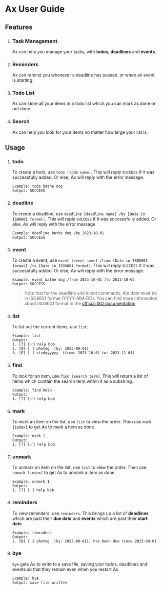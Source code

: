 # Ax User Guide

## Features

1. ### Task Management
    Ax can help you manage your tasks, with **todos**, **deadlines** and **events**.
2. ### Reminders
    Ax can remind you whenever a deadline has passed, or when an event is starting.
3. ### Todo List
    Ax can store all your items in a todo list which you can mark as done or not done.
4. ### Search
    Ax can help you look for your items no matter how large your list is.

## Usage

1. ### todo
    To create a todo, use `todo [todo name]`. This will reply `SUCCESS` if it was successfully added. Or else, Ax will
    reply with the error message.
    ```
    Example: todo bathe dog
    Output: SUCCESS
    ```
2. ### deadline
    To create a deadline, use `deadline [deadline name] /by [Date in ISO8601 format]`. This will reply `SUCCESS` if it
    was successfully added. Or else, Ax will reply with the error message.
    ```
    Example: deadline bathe dog /by 2023-10-01
    Output: SUCCESS
    ```
3. ### event

    To create a event, use `event [event name] /from [Date in ISO8601 format] /to [Date in ISO8601 format]`. This
    will reply `SUCCESS` if it was successfully added. Or else, Ax will reply with the error message.

    ```
    Example: event bathe dog /from 2023-10-01 /to 2023-10-02
    Output: SUCCESS
    ```

    > Note that for the deadline and event commands, the date must be in ISO8601 format (YYYY-MM-DD). You can find more information about ISO8601 format in the [official ISO documentation](https://www.iso.org/iso-8601-date-and-time-format.html).

4. ### list
    To list out the current items, use `list`.
    ```
    Example: list
    Output:
    1. [T] [✅] help bob
    2. [D] [ ] photog  (by: 2023-09-01)
    3. [E] [ ] studyyyyyy  (from: 2023-10-01 to: 2023-11-01)
    ```
5. ### find
    To look for an item, use `find [search term]`. This will return a list of items which contain the search term within
    it as a substring.
    ```
    Example: find help
    Output:
    1. [T] [✅] help bob
    ```
6. ### mark
    To mark an item on the list, use `list` to view the order. Then use `mark [index]` to get Ax to mark a item as done.
    ```
    Example: mark 1
    Output:
    1. [T] [✅] help bob
    ```
7. ### unmark
    To unmark an item on the list, use `list` to view the order. Then use `unmark [index]` to get Ax to unmark a item as
    done.
    ```
    Example: unmark 1
    Output:
    1. [T] [ ] help bob
    ```
8. ### reminders
    To view reminders, use `reminders`. This brings up a list of **deadlines** which are past their **due date** and **events** which are past their **start date**.
    ```
    Example: reminders
    Output:
    2. [D] [ ] photog  (by: 2023-09-01), has been due since 2023-09-01
    ```
9. ### bye
    `Bye` gets Ax to write to a save file, saving your todos, deadlines and events so that they remain even when you
    restart Ax.
    ```
    Example: bye
    Output: save file written
    ```

